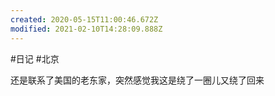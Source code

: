 ```yaml
---
created: 2020-05-15T11:00:46.672Z
modified: 2021-02-10T14:28:09.888Z
---
```

#日记 #北京

还是联系了美国的老东家，突然感觉我这是绕了一圈儿又绕了回来